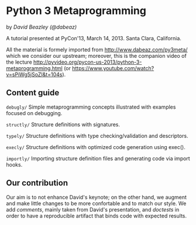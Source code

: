 
# Python 3 Metaprogramming

by _David Beazley (@dabeaz)_

A tutorial presented at PyCon'13, March 14, 2013. Santa Clara, California.

All the material is formely imported from http://www.dabeaz.com/py3meta/ which
we consider our upstream; moreover, this is the companion video of the lecture
http://pyvideo.org/pycon-us-2013/python-3-metaprogramming.html (or
https://www.youtube.com/watch?v=sPiWg5jSoZI&t=104s).

## Content guide

`debugly/`
    Simple metaprogramming concepts illustrated with
    examples focused on debugging.

`structly/`
    Structure definitions with signatures.

`typely/`
    Structure definitions with type checking/validation
    and descriptors.

`execly/`
    Structure definitions with optimized code generation
    using exec().

`importly/`
    Importing structure definition files and generating
    code via import hooks.

## Our contribution

Our aim is to not enhance David's keynote; on the other hand, we augment and
make little changes to be more confortable and to match our style. We add
*comments*, mainly taken from David's presentation, and *doctests* in order to
have a reproducible artifact that binds code with expected results.


